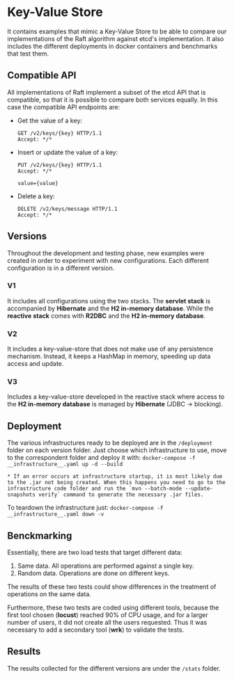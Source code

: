 # Key-Value Store

It contains examples that mimic a Key-Value Store to be able to compare our implementations of the Raft algorithm against etcd's implementation. It also includes the different deployments in docker containers and benchmarks that test them.

## Compatible API

All implementations of Raft implement a subset of the etcd API that is compatible, so that it is possible to compare both services equally. In this case the compatible API endpoints are:

* Get the value of a key: 
    ```http
    GET /v2/keys/{key} HTTP/1.1
    Accept: */*
    ```
* Insert or update the value of a key:
    ```http
    PUT /v2/keys/{key} HTTP/1.1
    Accept: */*

    value={value}
    ```
* Delete a key:
    ```http
    DELETE /v2/keys/message HTTP/1.1
    Accept: */*
    ```

## Versions

Throughout the development and testing phase, new examples were created in order to experiment with new configurations. Each different configuration is in a different version.

### V1

It includes all configurations using the two stacks. The **servlet stack** is accompanied by **Hibernate** and the **H2 in-memory database**. While the **reactive stack** comes with **R2DBC** and the **H2 in-memory database**.

### V2

It includes a key-value-store that does not make use of any persistence mechanism. Instead, it keeps a HashMap in memory, speeding up data access and update.

### V3

Includes a key-value-store developed in the reactive stack where access to the **H2 in-memory database** is managed by **Hibernate** (JDBC -> blocking).

## Deployment

The various infrastructures ready to be deployed are in the `/deployment` folder on each version folder. Just choose which infrastructure to use, move to the correspondent folder and deploy it with:
`docker-compose -f __infrastructure__.yaml up -d --build`

    * If an error occurs at infrastructure startup, it is most likely due to the .jar not being created. When this happens you need to go to the infrastructure code folder and run the `mvn --batch-mode --update-snapshots verify` command to generate the necessary .jar files.

To teardown the infrastructure just: 
`docker-compose -f __infrastructure__.yaml down -v`

## Benckmarking

Essentially, there are two load tests that target different data:

1. Same data. All operations are performed against a single key.
2. Random data. Operations are done on different keys.

The results of these two tests could show differences in the treatment of operations on the same data.

Furthermore, these two tests are coded using different tools, because the first tool chosen (**locust**) reached 90% of CPU usage, and for a larger number of users, it did not create all the users requested. Thus it was necessary to add a secondary tool (**wrk**) to validate the tests.

## Results

The results collected for the different versions are under the `/stats` folder.
